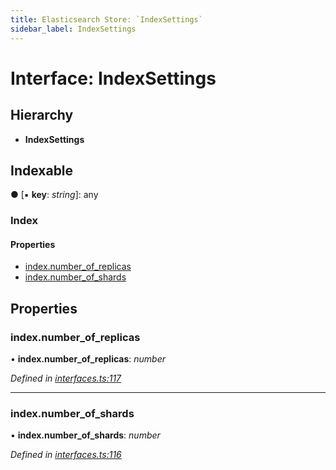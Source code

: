 ```yaml
---
title: Elasticsearch Store: `IndexSettings`
sidebar_label: IndexSettings
---
```


# Interface: IndexSettings

## Hierarchy

* **IndexSettings**

## Indexable

● \[▪ **key**: *string*\]: any

### Index

#### Properties

* [index.number_of_replicas](indexsettings.md#index.number_of_replicas)
* [index.number_of_shards](indexsettings.md#index.number_of_shards)

## Properties

###  index.number_of_replicas

• **index.number_of_replicas**: *number*

*Defined in [interfaces.ts:117](https://github.com/terascope/teraslice/blob/d3a803c3/packages/elasticsearch-store/src/interfaces.ts#L117)*

___

###  index.number_of_shards

• **index.number_of_shards**: *number*

*Defined in [interfaces.ts:116](https://github.com/terascope/teraslice/blob/d3a803c3/packages/elasticsearch-store/src/interfaces.ts#L116)*

